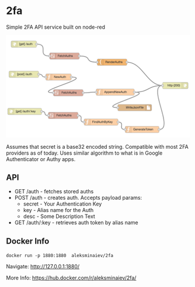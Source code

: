 # 2fa
Simple 2FA API service built on node-red

![Screenshot](/screenshot.png "node-red flow")

Assumes that secret is a base32 encoded string. Compatible with most 2FA providers as of today. Uses similar algorithm to what is in Google Authenticator or Authy apps.

## API
* GET /auth - fetches stored auths
* POST /auth - creates auth. Accepts payload params:
  - secret - Your Authentication Key
  - key - Alias name for the Auth
  - desc - Some Description Text
* GET /auth/:key - retrieves auth token by alias name

## Docker Info
`docker run -p 1880:1880  aleksminaiev/2fa`

Navigate: http://127.0.0.1:1880/

More Info: https://hub.docker.com/r/aleksminaiev/2fa/

